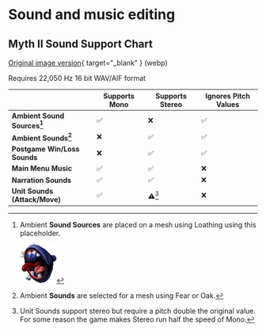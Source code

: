 # Sound and music editing

## Myth II Sound Support Chart

[Original image version](sounds/M2_Sound_Chart.webp){ target="_blank" } (webp)

Requires 22,050 Hz 16 bit WAV/AIF format

|                               | Supports Mono | Supports Stereo | Ignores Pitch Values |
|-------------------------------|---------------|-----------------|----------------------|
| **Ambient Sound Sources[^1]** | ✅            | ❌              | ✅                   |
| **Ambient Sounds[^2]**        | ❌            | ✅              | ✅                   |
| **Postgame Win/Loss Sounds**  | ❌            | ✅              | ✅                   |
| **Main Menu Music**           | ✅            | ✅              | ❌                   |
| **Narration Sounds**          | ✅            | ✅              | ❌                   |
| **Unit Sounds (Attack/Move)** | ✅            | ⚠️[^3]          | ❌                   |


[^1]:
    Ambient **Sound Sources** are placed on a mesh using Loathing using this placeholder.

    ![Loathing ambient sound source placeholder](sounds/loathing_ambient_sound_source_placeholder.png)

[^2]: Ambient **Sounds** are selected for a mesh using Fear or Oak.

[^3]: Unit Sounds support stereo but require a pitch double the original value. For some reason the game makes Stereo run half the speed of Mono.
